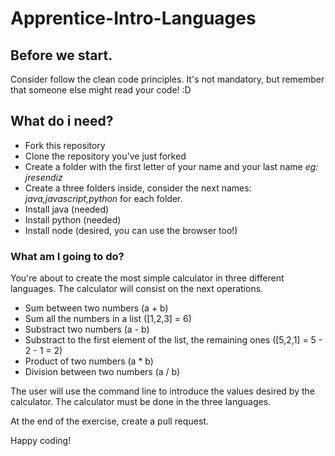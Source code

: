# Apprentice-Intro-Languages

## Before we start.

Consider follow the clean code principles. It's not mandatory, but remember that someone else might read your code! :D

## What do i need?

* Fork this repository
* Clone the repository you've just forked
* Create a folder with the first letter of your name and your last name _eg: jresendiz_
* Create a three folders inside, consider the next names: _java,javascript,python_ for each folder.
* Install java (needed)
* Install python (needed)
* Install node (desired, you can use the browser too!)

### What am I going to do?

You're about to create the most simple calculator in three different languages.
The calculator will consist on the next operations.

* Sum between two numbers (a + b)
* Sum all the numbers in a list ([1,2,3] = 6)
* Substract two numbers (a - b)
* Substract to the first element of the list, the remaining ones ([5,2,1] = 5 - 2 - 1 = 2)
* Product of two numbers (a * b)
* Division between two numbers (a / b)

The user will use the command line to introduce the values desired by the calculator.
The calculator must be done in the three languages.

At the end of the exercise, create a pull request.

Happy coding!
